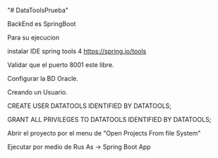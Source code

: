 "# DataToolsPrueba" 

BackEnd es SpringBoot

Para su ejecucion 

instalar IDE spring tools 4
https://spring.io/tools

Validar que el puerto 8001 este libre.

Configurar la BD Oracle. 

Creando un Usuario. 

CREATE USER DATATOOLS IDENTIFIED BY DATATOOLS;

GRANT ALL PRIVILEGES TO DATATOOLS IDENTIFIED BY DATATOOLS;

Abrir el proyecto por el menu de "Open Projects From file System"

Ejecutar por medio de Rus As -> Spring Boot App
